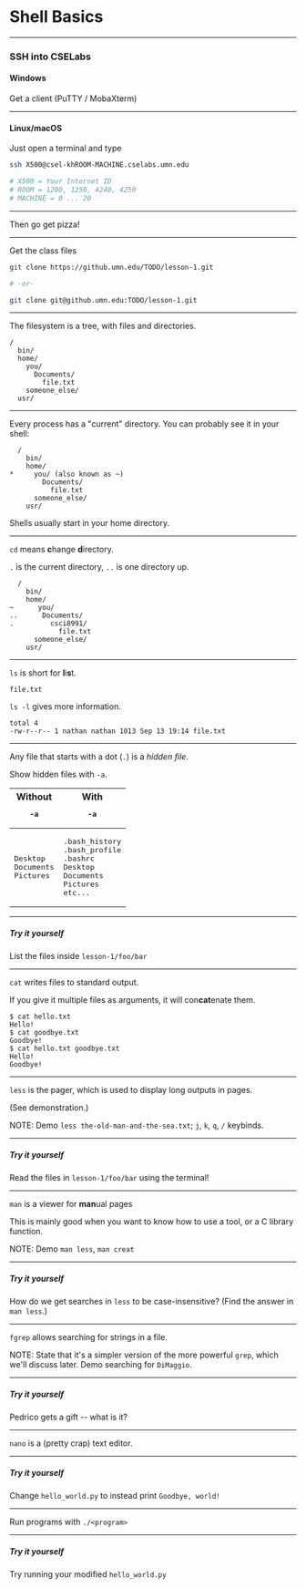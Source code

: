 # Shell Basics

---

### SSH into CSELabs

#### Windows

Get a client (PuTTY / MobaXterm)

-----

#### Linux/macOS

Just open a terminal and type

```bash
ssh X500@csel-khROOM-MACHINE.cselabs.umn.edu

# X500 = Your Internet ID
# ROOM = 1200, 1250, 4240, 4250
# MACHINE = 0 ... 20
```

-----

Then go get pizza!

---

Get the class files

```bash
git clone https://github.umn.edu/TODO/lesson-1.git

# -or-

git clone git@github.umn.edu:TODO/lesson-1.git
```

---

The filesystem is a tree, with files and directories.

```
/
  bin/
  home/
    you/
      Documents/
        file.txt
    someone_else/
  usr/
```

---

Every process has a "current" directory. You can probably see it in your shell:

```
  /
    bin/
    home/
*     you/ (also known as ~)
        Documents/
          file.txt
      someone_else/
    usr/
```

Shells usually start in your home directory.

---

`cd` means **c**hange **d**irectory.

`.` is the current directory, `..` is one directory up.

```
  /
    bin/
    home/
~      you/
..      Documents/
.         csci8991/
            file.txt
      someone_else/
    usr/
```

---

`ls` is short for **l**i**s**t.

```
file.txt
```

`ls -l` gives more information.

```
total 4
-rw-r--r-- 1 nathan nathan 1013 Sep 13 19:14 file.txt
```

---

Any file that starts with a dot (`.`) is a _hidden file_.

Show hidden files with `-a`.

<table><thead>
<tr><th>Without <pre>-a</pre></th><th>With <pre>-a</pre></th></tr>
</thead><tbody>
<tr><td><pre>Desktop
Documents
Pictures</pre></td><td><pre>.bash_history
.bash_profile
.bashrc
Desktop
Documents
Pictures
etc...
</pre></td></tr>
</tbody></table>

---

##### Try it yourself

List the files inside `lesson-1/foo/bar`

---

`cat` writes files to standard output.

If you give it multiple files as arguments, it will con**cat**enate them.

```
$ cat hello.txt
Hello!
$ cat goodbye.txt
Goodbye!
$ cat hello.txt goodbye.txt
Hello!
Goodbye!
```

---

`less` is the pager, which is used to display long outputs in pages.

(See demonstration.)

NOTE: Demo `less the-old-man-and-the-sea.txt`; `j`, `k`, `q`, `/` keybinds.

---

##### Try it yourself

Read the files in `lesson-1/foo/bar` using the terminal!

---

`man` is a viewer for **man**ual pages

This is mainly good when you want to know how to use a tool, or a C library function.

NOTE: Demo `man less`, `man creat`

---

##### Try it yourself

How do we get searches in `less` to be case-insensitive?
(Find the answer in `man less`.)

---

`fgrep` allows searching for strings in a file.

NOTE:
State that it's a simpler version of the more powerful `grep`, which we'll discuss later.
Demo searching for `DiMaggio`.

---

##### Try it yourself

Pedrico gets a gift -- what is it?

---

`nano` is a (pretty crap) text editor.

---

##### Try it yourself

Change `hello_world.py` to instead print `Goodbye, world!`

---

Run programs with `./<program>`

---

##### Try it yourself

Try running your modified `hello_world.py`
